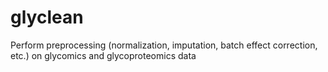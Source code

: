 # glyclean
Perform preprocessing (normalization, imputation, batch effect correction, etc.) on glycomics and glycoproteomics data
